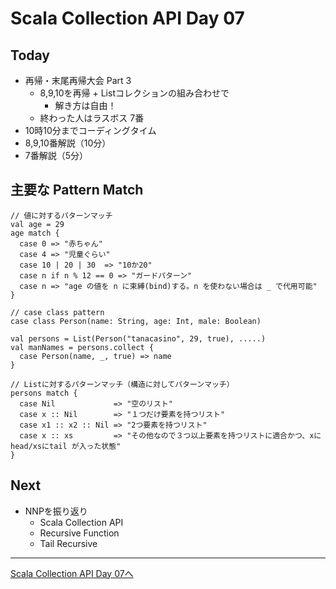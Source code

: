 # Scala Collection API Day 07

## Today
- 再帰・末尾再帰大会 Part 3
  - 8,9,10を再帰 + Listコレクションの組み合わせで
    - 解き方は自由！
  - 終わった人はラスボス 7番
- 10時10分までコーディングタイム
- 8,9,10番解説（10分）
- 7番解説（5分）



## 主要な Pattern Match 
```
// 値に対するパターンマッチ
val age = 29
age match {
  case 0 => "赤ちゃん"
  case 4 => "児童ぐらい"
  case 10 | 20 | 30  => "10か20"
  case n if n % 12 == 0 => "ガードパターン"
  case n => "age の値を n に束縛(bind)する。n を使わない場合は _ で代用可能"
}

// case class pattern
case class Person(name: String, age: Int, male: Boolean)

val persons = List(Person("tanacasino", 29, true), .....)
val manNames = persons.collect {
  case Person(name, _, true) => name
}

// Listに対するパターンマッチ（構造に対してパターンマッチ）
persons match {
  case Nil             => "空のリスト"
  case x :: Nil        => "１つだけ要素を持つリスト"
  case x1 :: x2 :: Nil => "2つ要素を持つリスト"
  case x :: xs         => "その他なので３つ以上要素を持つリストに適合かつ、xにhead/xsにtail が入った状態"
}
```
## Next
- NNPを振り返り
  - Scala Collection API
  - Recursive Function
  - Tail Recursive

----
[Scala Collection API Day 07へ](collection_day_07.md)
